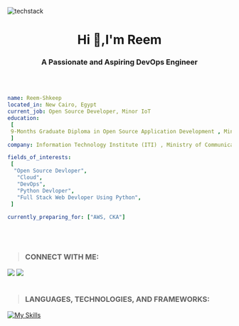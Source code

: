 ![techstack](https://user-images.githubusercontent.com/52347812/137624699-ce6bb7ee-eb84-46f1-ac69-c4b78b22db90.png)
<h1 align="center">Hi 👋,I'm Reem </h1>
<h3 align="center">A Passionate and Aspiring DevOps Engineer</h3>
<br></br>

 ```yaml
name: Reem-Shkeep
located_in: New Cairo, Egypt
current_job: Open Source Developer, Minor IoT
education:
  [
  9-Months Graduate Diploma in Open Source Application Development , Minor IoT 
  ]
company: Information Technology Institute (ITI) , Ministry of Communications and Information Technology(MCIT)

fields_of_interests:
  [
   "Open Source Devloper",
    "Cloud",
    "DevOps",
    "Python Devloper",
    "Full Stack Web Devloper Using Python",
  ]
  
currently_preparing_for: ["AWS, CKA"]
```
<br></br>
>### CONNECT WITH ME: 
<!-- [![My socials](https://skillicons.dev/icons?i=linkedin,github)](https://skillicons.dev) -->
[<img src="https://img.shields.io/badge/linkedin-%230077b5.svg?&style=for-the-badge&logo=linkedin&logoColor=white" />][linkedin]
[<img src ="https://img.shields.io/badge/github-%23333.svg?&style=for-the-badge&logo=github&logoColor=white"/>][github]
<br></br> 
> ### LANGUAGES, TECHNOLOGIES, AND FRAMEWORKS:
[![My Skills](https://skillicons.dev/icons?i=python,aws,git,jenkins,linux,docker,kubernetes,java,html,css,js,bootstrap&perline=6)](https://skillicons.dev)
 
 [linkedin]: https://www.linkedin.com/in/reem-shkeep/
 [github]: https://github.com/ReemShkeep

 
